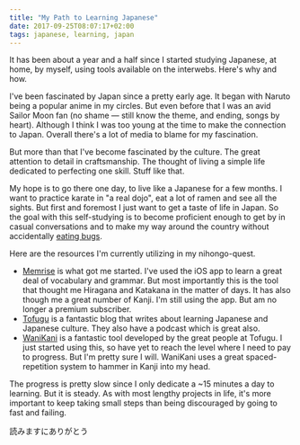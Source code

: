 ```yaml
---
title: "My Path to Learning Japanese"
date: 2017-09-25T08:07:17+02:00
tags: japanese, learning, japan
---
```


It has been about a year and a half since I started studying Japanese, at home, by myself, using tools available on the interwebs. Here's why and how.

I've been fascinated by Japan since a pretty early age. It began with Naruto being a popular anime in my circles. But even before that I was an avid Sailor Moon fan (no shame — still know the theme, and ending, songs by heart). Although I think I was too young at the time to make the connection to Japan. Overall there's a lot of media to blame for my fascination.

But more than that I've become fascinated by the culture. The great attention to detail in craftsmanship. The thought of living a simple life dedicated to perfecting one skill. Stuff like that.

My hope is to go there one day, to live like a Japanese for a few months. I want to practice karate in "a real dojo", eat a lot of ramen and see all the sights. But first and foremost I just want to get a taste of life in Japan. So the goal with this self-studying is to become proficient enough to get by in casual conversations and to make my way around the country without accidentally [eating bugs][bugs].

Here are the resources I'm currently utilizing in my nihongo-quest.

* [Memrise][memrise] is what got me started. I've used the iOS app to learn a great deal of vocabulary and grammar. But most importantly this is the tool that thought me Hiragana and Katakana in the matter of days. It has also though me a great number of Kanji. I'm still using the app. But am no longer a premium subscriber.
* [Tofugu][tofugu] is a fantastic blog that writes about learning Japanese and Japanese culture. They also have a podcast which is great also.
* [WaniKani][wanikani] is a fantastic tool developed by the great people at Tofugu. I just started using this, so have yet to reach the level where I need to pay to progress. But I'm pretty sure I will. WaniKani uses a great spaced-repetition system to hammer in Kanji into my head.

The progress is pretty slow since I only dedicate a ~15 minutes a day to learning. But it is steady. As with most lengthy projects in life, it's more important to keep taking small steps than being discouraged by going to fast and failing.

読みますにありがとう

[tofugu]: "https://www.tofugu.com/"
[memrise]: "https://www.memrise.com/" 
[wanikani]: "https:/www.wanikani.com/"
[bugs]: "https://www.tofugu.com/japan/eating-bugs/"
